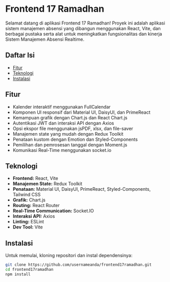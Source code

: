 # Frontend 17 Ramadhan

Selamat datang di aplikasi Frontend 17 Ramadhan! Proyek ini adalah aplikasi sistem manajemen absensi yang dibangun menggunakan React, Vite, dan berbagai pustaka serta alat untuk meningkatkan fungsionalitas dan kinerja Sistem Manajemen Absensi Realtime.

## Daftar Isi

- [Fitur](#fitur)
- [Teknologi](#teknologi)
- [Instalasi](#instalasi)

## Fitur

- Kalender interaktif menggunakan FullCalendar
- Komponen UI responsif dari Material UI, DaisyUI, dan PrimeReact
- Kemampuan grafik dengan Chart.js dan React Chart.js
- Autentikasi JWT dan interaksi API dengan Axios
- Opsi ekspor file menggunakan jsPDF, xlsx, dan file-saver
- Manajemen state yang mudah dengan Redux Toolkit
- Penataan kustom dengan Emotion dan Styled-Components
- Pemilihan dan pemrosesan tanggal dengan Moment.js
- Komunikasi Real-Time menggunakan socket.io

## Teknologi

- **Frontend:** React, Vite
- **Manajemen State:** Redux Toolkit
- **Penataan:** Material UI, DaisyUI, PrimeReact, Styled-Components, Tailwind CSS
- **Grafik:** Chart.js
- **Routing:** React Router
- **Real-Time Communication:** Socket.IO
- **Interaksi API:** Axios
- **Linting:** ESLint
- **Dev Tool:** Vite

## Instalasi

Untuk memulai, kloning repositori dan instal dependensinya:

```bash
git clone https://github.com/usernameanda/frontend17ramadhan.git
cd frontend17ramadhan
npm install
